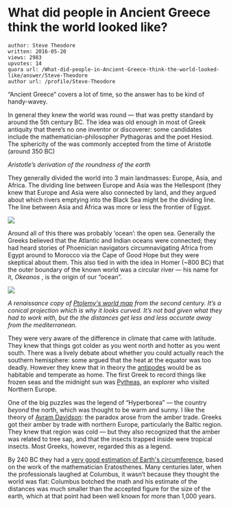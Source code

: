 # What did people in Ancient Greece think the world looked like?

	author: Steve Theodore
	written: 2016-05-20
	views: 2983
	upvotes: 14
	quora url: /What-did-people-in-Ancient-Greece-think-the-world-looked-like/answer/Steve-Theodore
	author url: /profile/Steve-Theodore


“Ancient Greece” covers a lot of time, so the answer has to be kind of handy-wavey.

In general they knew the world was round — that was pretty standard by around the 5th century BC. The idea was old enough in most of Greek antiquity that there’s no one inventor or discoverer: some candidates include the mathematician-philosopher Pythagoras and the poet Hesiod. The sphericity of the was commonly accepted from the time of Aristotle (around 350 BC)



_Aristotle’s derivation of the roundness of the earth_ 

They generally divided the world into 3 main landmasses: Europe, Asia, and Africa. The dividing line between Europe and Asia was the Hellespont (they knew that Europe and Asia were also connected by land, and they argued about which rivers emptying into the Black Sea might be the dividing line. The line between Asia and Africa was more or less the frontier of Egypt.

![](https://qph.fs.quoracdn.net/main-qimg-bdf6af3d9492fc5d4a0afbca638d5ead-c)

Around all of this there was probably ‘ocean’: the open sea. Generally the Greeks believed that the Atlantic and Indian oceans were connected; they had heard stories of Phoenician navigators circumnavigating Africa from Egypt around to Morocco via the Cape of Good Hope but they were skeptical about them. This also tied in with the idea in Homer (~800 BC) that the outer boundary of the known world was a circular river — his name for it, _Okeanos_ , is the origin of our “ocean”.

![](https://qph.fs.quoracdn.net/main-qimg-892f0fb56c53ea74ebfc3a6953bfaf3d-c)

_A renaissance copy of_ _[Ptolemy's world map](https://en.wikipedia.org/wiki/Ptolemy%27s_world_map)_ _from the second century. It’s a conical projection which is why it looks curved. It’s not bad given what they had to work with, but the the distances get less and less accurate away from the mediterranean._ 

They were very aware of the difference in climate that came with latitude. They knew that things got colder as you went north and hotter as you went south. There was a lively debate about whether you could actually reach the southern hemisphere: some argued that the heat at the equator was too deadly. However they knew that in theory the [antipodes](https://en.wikipedia.org/wiki/Antipodes) would be as habitable and temperate as home. The first Greek to record things like frozen seas and the midnight sun was [Pytheas](https://en.wikipedia.org/wiki/Pytheas), an explorer who visited Northern Europe.

One of the big puzzles was the legend of “Hyperborea” — the country _beyond_  the north, which was thought to be warm and sunny. I like the theory of [Avram Davidson](http://amzn.to/1W6sirx): the paradox arose from the amber trade. Greeks got their amber by trade with northern Europe, particularly the Baltic region. They knew that region was cold — but they also recognized that the amber was related to tree sap, and that the insects trapped inside were tropical insects. Most Greeks, however, regarded this as a legend.

By 240 BC they had a [very good estimation of Earth's circumference](http://www.windows2universe.org/citizen_science/myw/w2u_eratosthenes_calc_earth_size.html), based on the work of the mathematician Eratosthenes. Many centuries later, when the professionals laughed at Columbus, it wasn’t because they thought the world was flat: Columbus botched the math and his estimate of the distances was much smaller than the accepted figure for the size of the earth, which at that point had been well known for more than 1,000 years.

